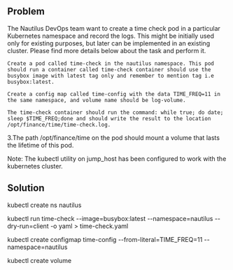 ## Problem

The Nautilus DevOps team want to create a time check pod in a particular Kubernetes namespace and record the logs. This might be initially used only for existing purposes, but later can be implemented in an existing cluster. Please find more details below about the task and perform it.

    Create a pod called time-check in the nautilus namespace. This pod should run a container called time-check container should use the busybox image with latest tag only and remember to mention tag i.e busybox:latest.

    Create a config map called time-config with the data TIME_FREQ=11 in the same namespace, and volume name should be log-volume.

    The time-check container should run the command: while true; do date; sleep $TIME_FREQ;done and should write the result to the location /opt/finance/time/time-check.log.

3.The path /opt/finance/time on the pod should mount a volume that lasts the lifetime of this pod.

Note: The kubectl utility on jump_host has been configured to work with the kubernetes cluster.



## Solution

kubectl create ns nautilus

kubectl run time-check --image=busybox:latest --namespace=nautilus --dry-run=client -o yaml > time-check.yaml

kubectl create configmap time-config --from-literal=TIME_FREQ=11 --namespace=nautilus

kubectl create volume
